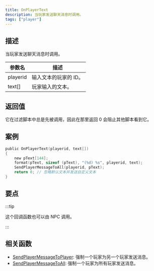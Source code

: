 ```yaml
---
title: OnPlayerText
description: 当玩家发送聊天消息时调用。
tags: ["player"]
---
```


## 描述

当玩家发送聊天消息时调用。

| 参数名   | 描述                  |
| -------- | --------------------- |
| playerid | 输入文本的玩家的 ID。 |
| text[]   | 玩家输入的文本。      |

## 返回值

它在过滤脚本中总是先被调用，因此在那里返回 0 会阻止其他脚本看到它。

## 案例

```c
public OnPlayerText(playerid, text[])
{
    new pText[144];
    format(pText, sizeof (pText), "(%d) %s", playerid, text);
    SendPlayerMessageToAll(playerid, pText);
    return 0; // 忽略默认文本并发送自定义文本
}
```

## 要点

:::tip

这个回调函数也可以由 NPC 调用。

:::

## 相关函数

- [SendPlayerMessageToPlayer](../functions/SendPlayerMessageToPlayer): 强制一个玩家为另一个玩家发送消息。
- [SendPlayerMessageToAll](../functions/SendPlayerMessageToAll): 强制一个玩家为所有玩家发送消息。
